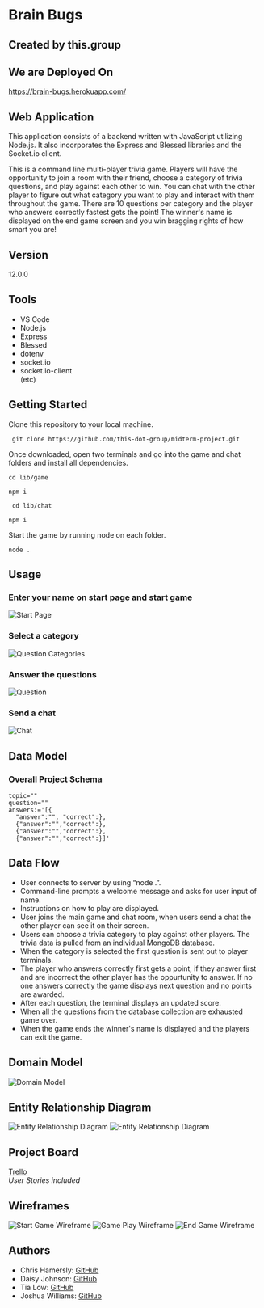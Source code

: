 # Brain Bugs
## Created by this.group

## We are Deployed On
https://brain-bugs.herokuapp.com/

## Web Application
This application consists of a backend written with JavaScript utilizing Node.js. It also incorporates the Express and Blessed libraries and the Socket.io client.

This is a command line multi-player trivia game. Players will have the opportunity to join a room with their friend, choose a category of trivia questions, and play against each other to win. You can chat with the other player to figure out what category you want to play and interact with them throughout the game. There are 10 questions per category and the player who answers correctly fastest gets the point! The winner's name is displayed on the end game screen and you win bragging rights of how smart you are!

## Version
12.0.0

## Tools
- VS Code
- Node.js
- Express
- Blessed
- dotenv
- socket.io
- socket.io-client <br>
(etc)

## Getting Started
Clone this repository to your local machine.

``` git clone https://github.com/this-dot-group/midterm-project.git```

Once downloaded, open two terminals and go into the game and chat folders and install all dependencies.

``` cd lib/game ```

``` npm i ```

``` cd lib/chat```

``` npm i ```

Start the game by running node on each folder.

``` node . ```

## Usage

### Enter your name on start page and start game

![Start Page](img/start.png)

### Select a category

![Question Categories](img/category.png)

### Answer the questions

![Question](img/question.png)

### Send a chat

![Chat](img/chat.png)



## Data Model
### Overall Project Schema
``` 
topic="" 
question="" 
answers:='[{
  "answer":"", "correct":},
  {"answer":"","correct":},
  {"answer":"","correct":},
  {"answer":"","correct":}]'
```

## Data Flow
 - User connects to server by using “node .”.
 - Command-line prompts a welcome message and asks for user input of name.
 - Instructions on how to play are displayed.
 - User joins the main game and chat room, when users send a chat the other player can see it on their screen.
 - Users can choose a trivia category to play against other players. The trivia data is pulled from an individual MongoDB database.
 - When the category is selected the first question is sent out to player terminals.
 - The player who answers correctly first gets a point, if they answer first and are incorrect the other player has the oppurtunity to answer. If no one answers correctly the game displays next question and no points are awarded.
 - After each question, the terminal displays an updated score.
 - When all the questions from the database collection are exhausted game over.
 - When the game ends the winner's name is displayed and the players can exit the game.

## Domain Model
![Domain Model](img/domainModel.png)

## Entity Relationship Diagram
![Entity Relationship Diagram](img/ERD.png)
![Entity Relationship Diagram](img/ERD-2.png)

## Project Board
[Trello](https://trello.com/b/bAkFn6ZU/project-board) 
<br>
*User Stories included*

## Wireframes
![Start Game Wireframe](img/startgamewb.png)
![Game Play Wireframe](img/gameplaywb.png)
![End Game Wireframe](img/endgamewb.png)

## Authors
- Chris Hamersly: [GitHub](https://github.com/christopherhamersly)
- Daisy Johnson: [GitHub](https://github.com/daisyjanejohnson) 
- Tia Low: [GitHub](https://github.com/TiaLow)
- Joshua Williams: [GitHub](https://github.com/jswill88)
